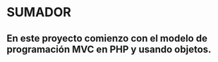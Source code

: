 SUMADOR
=======

En este proyecto comienzo con el modelo de programación MVC en PHP y usando objetos.
------------------------------------------------------------------------------------